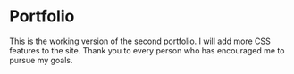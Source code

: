 
# Portfolio

This is the working version of the second portfolio. 
I will add more CSS features to the site.
Thank you to every person who has encouraged me to pursue my goals.

